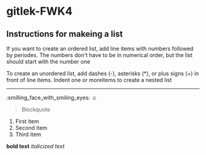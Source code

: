 # gitlek-FWK4

## Instructions for makeing a list
If you want to create an ordered list, add line items with numbers followed by periodes. The numbers don't have to be in numerical order, but the list should start with the number one

To create an unordered list, add dashes (-), asterisks (*), or plus signs (+) in front of line items. Indent one or moreitems to create a nested list 
__________________________________________________________________________________________________________
:smilling_face_with_smiling_eyes:
:relaxed:

>Blockquote

1. First item
2. Second item
3. Third item

**bold text**
*italicized text*

